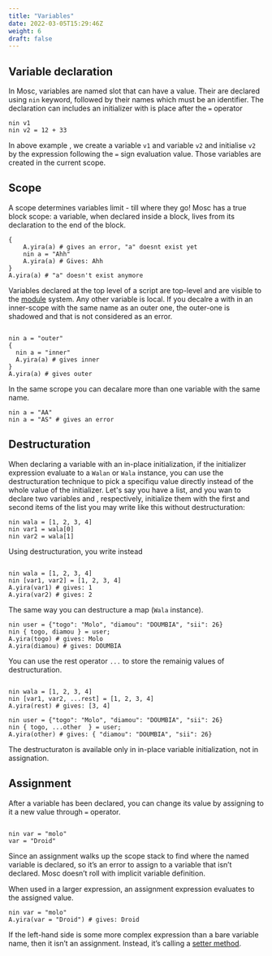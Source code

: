 ```yaml
---
title: "Variables"
date: 2022-03-05T15:29:46Z
weight: 6
draft: false
---
```



## **Variable declaration**

In Mosc, variables are named slot that can have a value. Their are declared using `nin` keyword, followed by their names which must be an identifier. The declaration can includes an initializer with is place after the `=` operator  
```mosc
nin v1
nin v2 = 12 + 33
```
In above example , we create a variable `v1` and variable `v2` and initialise `v2` by the expression following the `=` sign evaluation value. Those variables are created in the current scope. 

## **Scope**

A scope determines variables limit - till where they go! Mosc has a true block scope: a variable, when declared inside a block, lives from its declaration to the end of the block. 

```mosc
{
    A.yira(a) # gives an error, "a" doesnt exist yet
    nin a = "Ahh"
    A.yira(a) # Gives: Ahh
}
A.yira(a) # "a" doesn't exist anymore
```

Variables declared at the top level of a script are top-level and are visible to the [module](/docs/modularity/) system. Any other variable is local. If you decalre a with in an inner-scope with the same name as an outer one, the outer-one is shadowed and that is not considered as an error.  

```mosc

nin a = "outer"
{
  nin a = "inner"
  A.yira(a) # gives inner
}
A.yira(a) # gives outer

```

In the same scrope you can decalare more than one variable with the same name. 
```mosc
nin a = "AA"
nin a = "AS" # gives an error

```

## **Destructuration**

When declaring a variable with an in-place initialization, if the initializer expression evaluate to a `Walan` or `Wala` instance, you can use the destructuration technique to pick a specifiqu value directly instead of the whole value of the initializer.  Let's say you have a list, and you wan to declare two variables and , respectively, initialize them with the first and second items of the list you may write like this without destructuration:

```mosc
nin wala = [1, 2, 3, 4]
nin var1 = wala[0]
nin var2 = wala[1]

```
Using destructuration, you write instead

```mosc

nin wala = [1, 2, 3, 4]
nin [var1, var2] = [1, 2, 3, 4]
A.yira(var1) # gives: 1
A.yira(var2) # gives: 2

```

The same way you can destructure a map (`Wala` instance). 

```mosc
nin user = {"togo": "Molo", "diamou": "DOUMBIA", "sii": 26}
nin { togo, diamou } = user;
A.yira(togo) # gives: Molo
A.yira(diamou) # gives: DOUMBIA

```

You can use the rest operator `...` to store the remainig values of destructuration. 

```mosc

nin wala = [1, 2, 3, 4]
nin [var1, var2, ...rest] = [1, 2, 3, 4]
A.yira(rest) # gives: [3, 4]

nin user = {"togo": "Molo", "diamou": "DOUMBIA", "sii": 26}
nin { togo, ...other  } = user;
A.yira(other) # gives: { "diamou": "DOUMBIA", "sii": 26}

```

The destructuraton is available only in in-place variable initialization, not in assignation.   

## **Assignment**

After a variable has been declared, you can change its value by assigning to it a new value through `=` operator.  

```mosc

nin var = "molo"
var = "Droid"

```

Since an assignment walks up the scope stack to find where the named variable is declared, so it’s an error to assign to a variable that isn’t declared. Mosc doesn’t roll with implicit variable definition.  


When used in a larger expression, an assignment expression evaluates to the assigned value.  

```mosc
nin var = "molo"
A.yira(var = "Droid") # gives: Droid

```

If the left-hand side is some more complex expression than a bare variable name, then it isn’t an assignment. Instead, it’s calling a [setter method](/docs/method-calls#setter).


